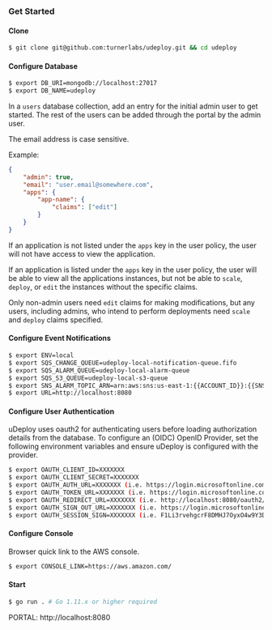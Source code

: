 
### Get Started ###

#### Clone ####
```bash
$ git clone git@github.com:turnerlabs/udeploy.git && cd udeploy
```

#### Configure Database ####
```bash
$ export DB_URI=mongodb://localhost:27017 
$ export DB_NAME=udeploy
```

In a `users` database collection, add an entry for the initial admin user to get started. The rest of the users can be added through the portal by the admin user. 

The email address is case sensitive.

Example:
```json
{
    "admin": true,
    "email": "user.email@somewhere.com",
    "apps": {
        "app-name": {
            "claims": ["edit"]
        }
    }
}
```

If an application is not listed under the `apps` key in the user policy, the user will not have access to view the application. 

If an application is listed under the `apps` key in the user policy, the user will be able to view all the applications instances, but not be able to `scale`, `deploy`, or `edit` the instances without the specific claims.

Only non-admin users need `edit` claims for making modifications, but any users, including admins, who intend to perform deployments need `scale` and `deploy` claims specified.

#### Configure Event Notifications ####
```bash
$ export ENV=local
$ export SQS_CHANGE_QUEUE=udeploy-local-notification-queue.fifo
$ export SQS_ALARM_QUEUE=udeploy-local-alarm-queue
$ export SQS_S3_QUEUE=udeploy-local-s3-queue
$ export SNS_ALARM_TOPIC_ARN=arn:aws:sns:us-east-1:{{ACCOUNT_ID}}:{{SNS_ALARM_TOPIC_NAME}
$ export URL=http://localhost:8080
```

#### Configure User Authentication ####
uDeploy uses oauth2 for authenticating users before loading authorization details from the database. To configure an (OIDC) OpenID Provider, set the following environment variables and ensure uDeploy is configured with the provider.

```bash
$ export OAUTH_CLIENT_ID=XXXXXXX 
$ export OAUTH_CLIENT_SECRET=XXXXXXX
$ export OAUTH_AUTH_URL=XXXXXXX (i.e. https://login.microsoftonline.com/{{TENANT_ID}}/oauth2/v2.0/authorize)
$ export OAUTH_TOKEN_URL=XXXXXXX (i.e. https://login.microsoftonline.com/{{TENANT_ID}}/oauth2/v2.0/token)
$ export OAUTH_REDIRECT_URL=XXXXXXX (i.e. http://localhost:8080/oauth2/response)
$ export OAUTH_SIGN_OUT_URL=XXXXXXX (i.e. https://login.microsoftonline.com/{{TENANT_ID}}/oauth2/logout?client_id={{CLIENT_ID}})
$ export OAUTH_SESSION_SIGN=XXXXXXX (i.e. F1Li3rvehgcrF8DMHJ7OyxO4w9Y3D)
```

#### Configure Console ####
Browser quick link to the AWS console.
```bash
$ export CONSOLE_LINK=https://aws.amazon.com/
```


#### Start #### 

```bash
$ go run . # Go 1.11.x or higher required
```

PORTAL: http://localhost:8080